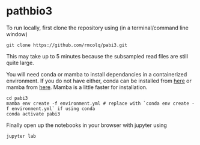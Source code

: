 # pathbio3

To run locally, first clone the repository using (in a terminal/command line window)
```
git clone https://github.com/rmcolq/pabi3.git
```

This may take up to 5 minutes because the subsampled read files are still quite large.

You will need conda or mamba to install dependancies in a containerized environment. If you do not have either, conda can be installed from [here](https://docs.anaconda.com/miniconda/miniconda-install/) or mamba from [here](https://mamba.readthedocs.io/en/latest/installation/mamba-installation.html). Mamba is a little faster for installation.
```
cd pabi3
mamba env create -f environment.yml # replace with `conda env create -f environment.yml` if using conda
conda activate pabi3
```

Finally open up the notebooks in your browser with jupyter using 
```
jupyter lab
```
